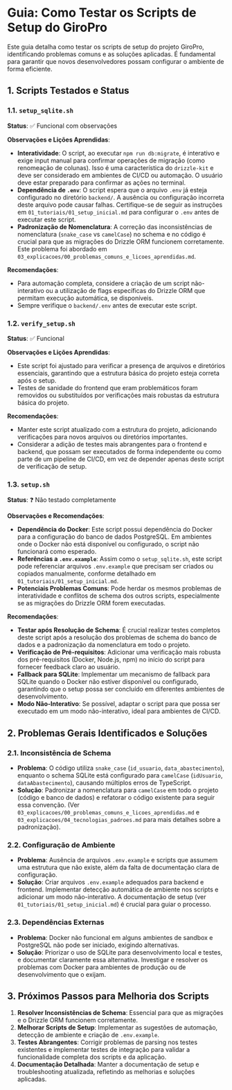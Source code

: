 # Guia: Como Testar os Scripts de Setup do GiroPro

Este guia detalha como testar os scripts de setup do projeto GiroPro, identificando problemas comuns e as soluções aplicadas. É fundamental para garantir que novos desenvolvedores possam configurar o ambiente de forma eficiente.

## 1. Scripts Testados e Status

### 1.1. `setup_sqlite.sh`

**Status**: ✅ Funcional com observações

**Observações e Lições Aprendidas**:
*   **Interatividade**: O script, ao executar `npm run db:migrate`, é interativo e exige input manual para confirmar operações de migração (como renomeação de colunas). Isso é uma característica do `drizzle-kit` e deve ser considerado em ambientes de CI/CD ou automação. O usuário deve estar preparado para confirmar as ações no terminal.
*   **Dependência de `.env`**: O script espera que o arquivo `.env` já esteja configurado no diretório `backend/`. A ausência ou configuração incorreta deste arquivo pode causar falhas. Certifique-se de seguir as instruções em `01_tutoriais/01_setup_inicial.md` para configurar o `.env` antes de executar este script.
*   **Padronização de Nomenclatura**: A correção das inconsistências de nomenclatura (`snake_case` vs `camelCase`) no schema e no código é crucial para que as migrações do Drizzle ORM funcionem corretamente. Este problema foi abordado em `03_explicacoes/00_problemas_comuns_e_licoes_aprendidas.md`.

**Recomendações**:
*   Para automação completa, considere a criação de um script não-interativo ou a utilização de flags específicas do Drizzle ORM que permitam execução automática, se disponíveis.
*   Sempre verifique o `backend/.env` antes de executar este script.

### 1.2. `verify_setup.sh`

**Status**: ✅ Funcional

**Observações e Lições Aprendidas**:
*   Este script foi ajustado para verificar a presença de arquivos e diretórios essenciais, garantindo que a estrutura básica do projeto esteja correta após o setup.
*   Testes de sanidade do frontend que eram problemáticos foram removidos ou substituídos por verificações mais robustas da estrutura básica do projeto.

**Recomendações**:
*   Manter este script atualizado com a estrutura do projeto, adicionando verificações para novos arquivos ou diretórios importantes.
*   Considerar a adição de testes mais abrangentes para o frontend e backend, que possam ser executados de forma independente ou como parte de um pipeline de CI/CD, em vez de depender apenas deste script de verificação de setup.

### 1.3. `setup.sh`

**Status**: ❓ Não testado completamente

**Observações e Recomendações**:
*   **Dependência do Docker**: Este script possui dependência do Docker para a configuração do banco de dados PostgreSQL. Em ambientes onde o Docker não está disponível ou configurado, o script não funcionará como esperado.
*   **Referências a `.env.example`**: Assim como o `setup_sqlite.sh`, este script pode referenciar arquivos `.env.example` que precisam ser criados ou copiados manualmente, conforme detalhado em `01_tutoriais/01_setup_inicial.md`.
*   **Potenciais Problemas Comuns**: Pode herdar os mesmos problemas de interatividade e conflitos de schema dos outros scripts, especialmente se as migrações do Drizzle ORM forem executadas.

**Recomendações**:
*   **Testar após Resolução de Schema**: É crucial realizar testes completos deste script após a resolução dos problemas de schema do banco de dados e a padronização da nomenclatura em todo o projeto.
*   **Verificação de Pré-requisitos**: Adicionar uma verificação mais robusta dos pré-requisitos (Docker, Node.js, npm) no início do script para fornecer feedback claro ao usuário.
*   **Fallback para SQLite**: Implementar um mecanismo de fallback para SQLite quando o Docker não estiver disponível ou configurado, garantindo que o setup possa ser concluído em diferentes ambientes de desenvolvimento.
*   **Modo Não-Interativo**: Se possível, adaptar o script para que possa ser executado em um modo não-interativo, ideal para ambientes de CI/CD.

## 2. Problemas Gerais Identificados e Soluções

### 2.1. Inconsistência de Schema

*   **Problema**: O código utiliza `snake_case` (`id_usuario`, `data_abastecimento`), enquanto o schema SQLite está configurado para `camelCase` (`idUsuario`, `dataAbastecimento`), causando múltiplos erros de TypeScript.
*   **Solução**: Padronizar a nomenclatura para `camelCase` em todo o projeto (código e banco de dados) e refatorar o código existente para seguir essa convenção. (Ver `03_explicacoes/00_problemas_comuns_e_licoes_aprendidas.md` e `03_explicacoes/04_tecnologias_padroes.md` para mais detalhes sobre a padronização).

### 2.2. Configuração de Ambiente

*   **Problema**: Ausência de arquivos `.env.example` e scripts que assumem uma estrutura que não existe, além da falta de documentação clara de configuração.
*   **Solução**: Criar arquivos `.env.example` adequados para backend e frontend. Implementar detecção automática de ambiente nos scripts e adicionar um modo não-interativo. A documentação de setup (ver `01_tutoriais/01_setup_inicial.md`) é crucial para guiar o processo.

### 2.3. Dependências Externas

*   **Problema**: Docker não funcional em alguns ambientes de sandbox e PostgreSQL não pode ser iniciado, exigindo alternativas.
*   **Solução**: Priorizar o uso de SQLite para desenvolvimento local e testes, e documentar claramente essa alternativa. Investigar e resolver os problemas com Docker para ambientes de produção ou de desenvolvimento que o exijam.

## 3. Próximos Passos para Melhoria dos Scripts

1.  **Resolver Inconsistências de Schema**: Essencial para que as migrações e o Drizzle ORM funcionem corretamente.
2.  **Melhorar Scripts de Setup**: Implementar as sugestões de automação, detecção de ambiente e criação de `.env.example`.
3.  **Testes Abrangentes**: Corrigir problemas de parsing nos testes existentes e implementar testes de integração para validar a funcionalidade completa dos scripts e da aplicação.
4.  **Documentação Detalhada**: Manter a documentação de setup e troubleshooting atualizada, refletindo as melhorias e soluções aplicadas.

